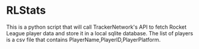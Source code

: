 # RLStats
This is a python script that will call TrackerNetwork's API to fetch Rocket League player data and store it in a local sqlite database. The list of players is a csv file that contains PlayerName,PlayerID,PlayerPlatform. 
